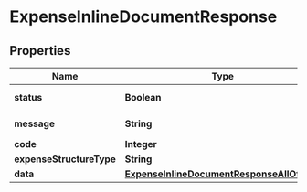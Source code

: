

# ExpenseInlineDocumentResponse

## Properties

Name | Type | Description | Notes
------------ | ------------- | ------------- | -------------
**status** | **Boolean** | action success |  [optional]
**message** | **String** | error message |  [optional]
**code** | **Integer** | error code |  [optional]
**expenseStructureType** | **String** |  |  [optional]
**data** | [**ExpenseInlineDocumentResponseAllOfData**](ExpenseInlineDocumentResponseAllOfData.md) |  |  [optional]




